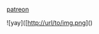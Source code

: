 [patreon](https://www.patreon.com/c/0_0zz/about)


![yay]([[http://url/to/img.png](https://encrypted-tbn0.gstatic.com/images?q=tbn:ANd9GcT2bNIP7KeGGGm978_N0M1TNrupE5GkHVquhw&s)]()
